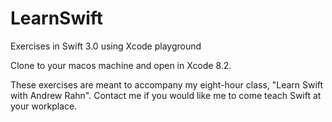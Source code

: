 # LearnSwift
Exercises in Swift 3.0 using Xcode playground

Clone to your macos machine and open in Xcode 8.2.

These exercises are meant to accompany my eight-hour class, "Learn Swift with Andrew Rahn". Contact me if you would like me to come teach Swift at your workplace.
